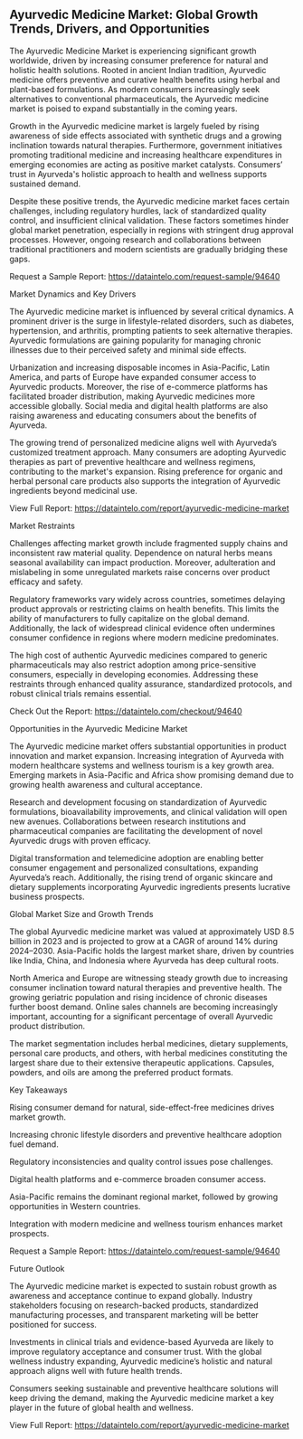 ## Ayurvedic Medicine Market: Global Growth Trends, Drivers, and Opportunities

The Ayurvedic Medicine Market is experiencing significant growth worldwide, driven by increasing consumer preference for natural and holistic health solutions. Rooted in ancient Indian tradition, Ayurvedic medicine offers preventive and curative health benefits using herbal and plant-based formulations. As modern consumers increasingly seek alternatives to conventional pharmaceuticals, the Ayurvedic medicine market is poised to expand substantially in the coming years.

Growth in the Ayurvedic medicine market is largely fueled by rising awareness of side effects associated with synthetic drugs and a growing inclination towards natural therapies. Furthermore, government initiatives promoting traditional medicine and increasing healthcare expenditures in emerging economies are acting as positive market catalysts. Consumers’ trust in Ayurveda's holistic approach to health and wellness supports sustained demand.

Despite these positive trends, the Ayurvedic medicine market faces certain challenges, including regulatory hurdles, lack of standardized quality control, and insufficient clinical validation. These factors sometimes hinder global market penetration, especially in regions with stringent drug approval processes. However, ongoing research and collaborations between traditional practitioners and modern scientists are gradually bridging these gaps.

Request a Sample Report: https://dataintelo.com/request-sample/94640

Market Dynamics and Key Drivers

The Ayurvedic medicine market is influenced by several critical dynamics. A prominent driver is the surge in lifestyle-related disorders, such as diabetes, hypertension, and arthritis, prompting patients to seek alternative therapies. Ayurvedic formulations are gaining popularity for managing chronic illnesses due to their perceived safety and minimal side effects.

Urbanization and increasing disposable incomes in Asia-Pacific, Latin America, and parts of Europe have expanded consumer access to Ayurvedic products. Moreover, the rise of e-commerce platforms has facilitated broader distribution, making Ayurvedic medicines more accessible globally. Social media and digital health platforms are also raising awareness and educating consumers about the benefits of Ayurveda.

The growing trend of personalized medicine aligns well with Ayurveda’s customized treatment approach. Many consumers are adopting Ayurvedic therapies as part of preventive healthcare and wellness regimens, contributing to the market's expansion. Rising preference for organic and herbal personal care products also supports the integration of Ayurvedic ingredients beyond medicinal use.

View Full Report: https://dataintelo.com/report/ayurvedic-medicine-market

Market Restraints

Challenges affecting market growth include fragmented supply chains and inconsistent raw material quality. Dependence on natural herbs means seasonal availability can impact production. Moreover, adulteration and mislabeling in some unregulated markets raise concerns over product efficacy and safety.

Regulatory frameworks vary widely across countries, sometimes delaying product approvals or restricting claims on health benefits. This limits the ability of manufacturers to fully capitalize on the global demand. Additionally, the lack of widespread clinical evidence often undermines consumer confidence in regions where modern medicine predominates.

The high cost of authentic Ayurvedic medicines compared to generic pharmaceuticals may also restrict adoption among price-sensitive consumers, especially in developing economies. Addressing these restraints through enhanced quality assurance, standardized protocols, and robust clinical trials remains essential.

Check Out the Report: https://dataintelo.com/checkout/94640

Opportunities in the Ayurvedic Medicine Market

The Ayurvedic medicine market offers substantial opportunities in product innovation and market expansion. Increasing integration of Ayurveda with modern healthcare systems and wellness tourism is a key growth area. Emerging markets in Asia-Pacific and Africa show promising demand due to growing health awareness and cultural acceptance.

Research and development focusing on standardization of Ayurvedic formulations, bioavailability improvements, and clinical validation will open new avenues. Collaborations between research institutions and pharmaceutical companies are facilitating the development of novel Ayurvedic drugs with proven efficacy.

Digital transformation and telemedicine adoption are enabling better consumer engagement and personalized consultations, expanding Ayurveda’s reach. Additionally, the rising trend of organic skincare and dietary supplements incorporating Ayurvedic ingredients presents lucrative business prospects.

Global Market Size and Growth Trends

The global Ayurvedic medicine market was valued at approximately USD 8.5 billion in 2023 and is projected to grow at a CAGR of around 14% during 2024–2030. Asia-Pacific holds the largest market share, driven by countries like India, China, and Indonesia where Ayurveda has deep cultural roots.

North America and Europe are witnessing steady growth due to increasing consumer inclination toward natural therapies and preventive health. The growing geriatric population and rising incidence of chronic diseases further boost demand. Online sales channels are becoming increasingly important, accounting for a significant percentage of overall Ayurvedic product distribution.

The market segmentation includes herbal medicines, dietary supplements, personal care products, and others, with herbal medicines constituting the largest share due to their extensive therapeutic applications. Capsules, powders, and oils are among the preferred product formats.

Key Takeaways

Rising consumer demand for natural, side-effect-free medicines drives market growth.

Increasing chronic lifestyle disorders and preventive healthcare adoption fuel demand.

Regulatory inconsistencies and quality control issues pose challenges.

Digital health platforms and e-commerce broaden consumer access.

Asia-Pacific remains the dominant regional market, followed by growing opportunities in Western countries.

Integration with modern medicine and wellness tourism enhances market prospects.

Request a Sample Report: https://dataintelo.com/request-sample/94640

Future Outlook

The Ayurvedic medicine market is expected to sustain robust growth as awareness and acceptance continue to expand globally. Industry stakeholders focusing on research-backed products, standardized manufacturing processes, and transparent marketing will be better positioned for success.

Investments in clinical trials and evidence-based Ayurveda are likely to improve regulatory acceptance and consumer trust. With the global wellness industry expanding, Ayurvedic medicine’s holistic and natural approach aligns well with future health trends.

Consumers seeking sustainable and preventive healthcare solutions will keep driving the demand, making the Ayurvedic medicine market a key player in the future of global health and wellness.

View Full Report: https://dataintelo.com/report/ayurvedic-medicine-market

